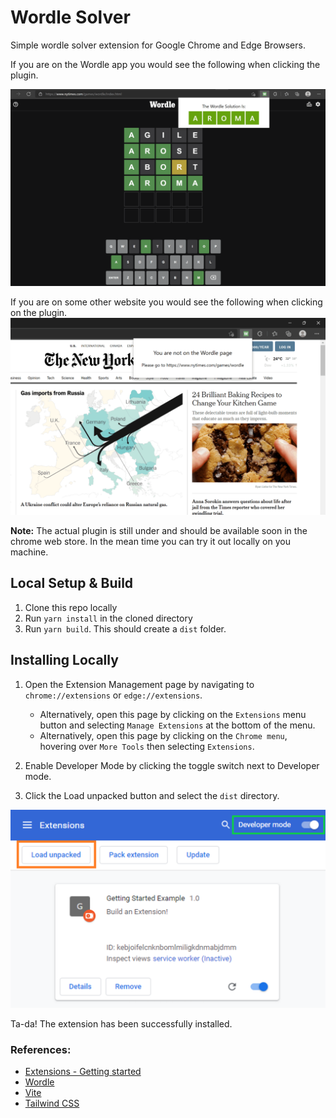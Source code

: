 # Wordle Solver

Simple wordle solver extension for Google Chrome and Edge Browsers.

If you are on the Wordle app you would see the following when clicking the plugin.

![Wordle Screenshot](/src/assets/Is-Wordle.png)

If you are on some other website you would see the following when clicking on the plugin.
![Not Wordle Screenshot](/src/assets/Not-Wordle.png)

**Note:** The actual plugin is still under and should be available soon in the chrome web store. In the mean time you can try it out locally on you machine.

## Local Setup & Build

1. Clone this repo locally
2. Run `yarn install` in the cloned directory
3. Run `yarn build`. This should create a `dist` folder.

## Installing Locally 
1. Open the Extension Management page by navigating to `chrome://extensions` or `edge://extensions`. 
    - Alternatively, open this page by clicking on the `Extensions` menu button and selecting `Manage Extensions` at the bottom of the menu.
    - Alternatively, open this page by clicking on the `Chrome menu`, hovering over `More Tools` then selecting `Extensions`.

2. Enable Developer Mode by clicking the toggle switch next to Developer mode.

3. Click the Load unpacked button and select the `dist` directory.

![Manage Extensions](/src/assets/entension.png)

Ta-da! The extension has been successfully installed.

### References: 

- [Extensions - Getting started](https://developer.chrome.com/docs/extensions/mv3/getstarted/)
- [Wordle](https://www.nytimes.com/games/wordle/index.html)
- [Vite](https://vitejs.dev/)
- [Tailwind CSS](https://tailwindcss.com/)